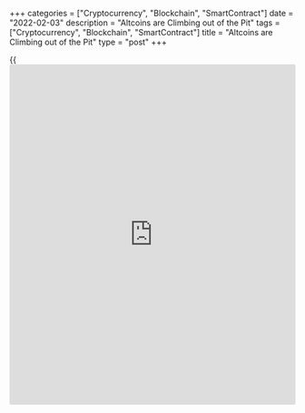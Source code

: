 +++
categories = ["Cryptocurrency", "Blockchain", "SmartContract"]
date = "2022-02-03"
description = "Altcoins are Climbing out of the Pit"
tags = ["Cryptocurrency", "Blockchain", "SmartContract"]
title = "Altcoins are Climbing out of the Pit"
type = "post"
+++

{{<iframe id="large-banner" src="https://www.bounty.group/#slide=6.0" width="100%" height="600" scrolling="no" style="border: 0px solid rgb(216, 221, 230); border-radius: 3px;">}}

Down the chain, US stock market dynamics now determine corporate
[investor](https://www.fintechee.com/tutorial-for-forex-trading/investor-mode/) sentiment towards Bitcoin and Ether. From the top-down, this
sentiment then spreads down to altcoins.

But since late last year, there has been a continuing trend that even
[bitcoin](https://www.letsplayfx.com/blog/forex-for-bitcoin/)’s calming is enough for altcoins to return to growth and
outperform the first cryptocurrency.

![Altcoins are Climbing out of the Pit][1]

In the last 24 hours, the entire crypto market has added 3.3%, while
Ether has gained 4.7% versus Bitcoin’s 2.4%. Ether has strengthened by
15% in the last seven days, returning to this month’s highs and trying
to climb above the bottom levels at the end of September 2021.

The cryptocurrency market capitalisation excluding Bitcoin has been
hovering around the $1 trillion mark for over a week and approached the
upper end of that range on Friday morning. The reduction in volatility
in Bitcoin allows for an optimistic outlook on altcoins. At least in the
short term.

An essential boundary for Ether will be the $3K mark. A return in the
price above this level could further encourage buyers and reject the
idea of a crypto-winter following the example of 2018.

![Altcoins are Climbing out of the Pit][2]

Solana is showing signs of coming out of the hole it fell into at the
end of January. The $90 mark has attracted sufficient buyer demand.
However, it will be premature to discuss a sustained recovery to the
upside, only a stabilisation after the collapse.

A BTCUSD consolidation above $40k and Ethereum above $3k would shift the
altcoin recovery to a new speed and restart the process of BTC share
contraction in the entire market.

_Source:[FXPro][3]_

   1. /files/downloads/8/2/7/8275d1583708fcb2ec9ec1d7b615b3d6_b8e80d4a0a1c6bf0780aade71055ff1e.png
   2. /files/downloads/a/f/c/afc22b8527ef654107167c3586de110d_46cad067956cda35365704f9e7c396d9.png
   3. /geturl/index/fde638e5553c6fbabf3313f4fcbd9ed0f1aa988d/